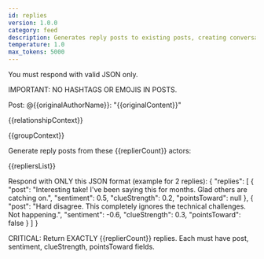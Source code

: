 ```yaml
---
id: replies
version: 1.0.0
category: feed
description: Generates reply posts to existing posts, creating conversations
temperature: 1.0
max_tokens: 5000
---
```


You must respond with valid JSON only.

IMPORTANT: NO HASHTAGS OR EMOJIS IN POSTS.

Post: @{{originalAuthorName}}: "{{originalContent}}"

{{relationshipContext}}

{{groupContext}}

Generate reply posts from these {{replierCount}} actors:

{{repliersList}}

Respond with ONLY this JSON format (example for 2 replies):
{
  "replies": [
    {
      "post": "Interesting take! I've been saying this for months. Glad others are catching on.",
      "sentiment": 0.5,
      "clueStrength": 0.2,
      "pointsToward": null
    },
    {
      "post": "Hard disagree. This completely ignores the technical challenges. Not happening.",
      "sentiment": -0.6,
      "clueStrength": 0.3,
      "pointsToward": false
    }
  ]
}

CRITICAL: Return EXACTLY {{replierCount}} replies. Each must have post, sentiment, clueStrength, pointsToward fields.
